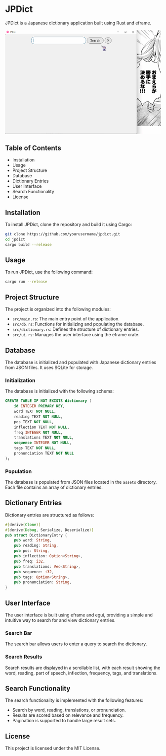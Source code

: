 # JPDict

JPDict is a Japanese dictionary application built using Rust and eframe.

![doc/example.gif](doc/example.gif)

## Table of Contents

- Installation
- Usage
- Project Structure
- Database
- Dictionary Entries
- User Interface
- Search Functionality
- License

## Installation

To install JPDict, clone the repository and build it using Cargo:

```bash
git clone https://github.com/yourusername/jpdict.git
cd jpdict
cargo build --release
```

## Usage

To run JPDict, use the following command:
```bash
cargo run --release
```

## Project Structure

The project is organized into the following modules:

- `src/main.rs`: The main entry point of the application.
- `src/db.rs`: Functions for initializing and populating the database.
- `src/dictionary.rs`: Defines the structure of dictionary entries.
- `src/ui.rs`: Manages the user interface using the eframe crate.

## Database

The database is initialized and populated with Japanese dictionary entries from JSON files. It uses SQLite for storage.

### Initialization

The database is initialized with the following schema:

```sql
CREATE TABLE IF NOT EXISTS dictionary (
    id INTEGER PRIMARY KEY,
    word TEXT NOT NULL,
    reading TEXT NOT NULL,
    pos TEXT NOT NULL,
    inflection TEXT NOT NULL,
    freq INTEGER NOT NULL,
    translations TEXT NOT NULL,
    sequence INTEGER NOT NULL,
    tags TEXT NOT NULL,
    pronunciation TEXT NOT NULL
);
```

### Population

The database is populated from JSON files located in the `assets` directory. Each file contains an array of dictionary entries.

## Dictionary Entries

Dictionary entries are structured as follows:

```rust
#[derive(Clone)]
#[derive(Debug, Serialize, Deserialize)]
pub struct DictionaryEntry {
    pub word: String,
    pub reading: String,
    pub pos: String,
    pub inflection: Option<String>,
    pub freq: i32,
    pub translations: Vec<String>,
    pub sequence: i32,
    pub tags: Option<String>,
    pub pronunciation: String,
}
```

## User Interface

The user interface is built using eframe and egui, providing a simple and intuitive way to search for and view dictionary entries.

### Search Bar

The search bar allows users to enter a query to search the dictionary.

### Search Results

Search results are displayed in a scrollable list, with each result showing the word, reading, part of speech, inflection, frequency, tags, and translations.

## Search Functionality

The search functionality is implemented with the following features:

- Search by word, reading, translations, or pronunciation.
- Results are scored based on relevance and frequency.
- Pagination is supported to handle large result sets.

## License

This project is licensed under the MIT License.
